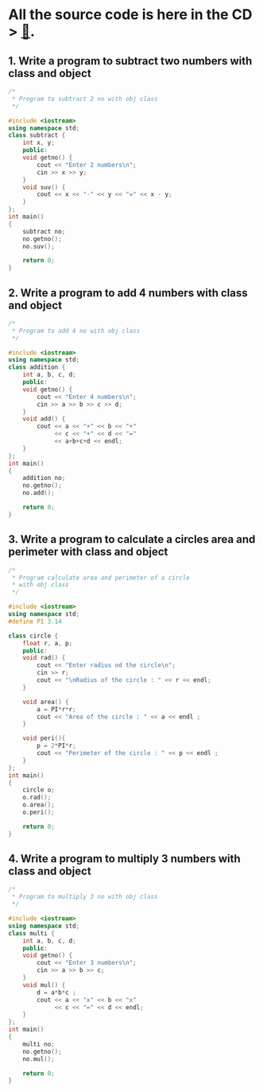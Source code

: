 # All the source code is here in the CD > [💽](./source).

## 1. Write a program to subtract two numbers with class and object

```c++
/*
 * Program to subtract 2 no with obj class
 */

#include <iostream>
using namespace std;
class subtract {
    int x, y;
    public:
    void getno() {
        cout << "Enter 2 numbers\n";
        cin >> x >> y;
    }
    void suv() {
        cout << x << "-" << y << "=" << x - y;
    }
};
int main()
{
    subtract no;
    no.getno();
    no.suv();

    return 0;
}
```

## 2. Write a program to add 4 numbers with class and object

```c++
/*
 * Program to add 4 no with obj class
 */

#include <iostream>
using namespace std;
class addition {
    int a, b, c, d;
    public:
    void getno() {
        cout << "Enter 4 numbers\n";
        cin >> a >> b >> c >> d;
    }
    void add() {
        cout << a << "+" << b << "+"
             << c << "+" << d << "=" 
             << a+b+c+d << endl;
    }
};
int main()
{
    addition no;
    no.getno();
    no.add();

    return 0;
}
```

## 3. Write a program to calculate a circles area and perimeter with class and object

```c++
/*
 * Program calculate area and perimeter of a circle 
 * with obj class
 */

#include <iostream>
using namespace std;
#define PI 3.14

class circle {
    float r, a, p;
    public:
    void rad() {
        cout << "Enter radius od the circle\n";
        cin >> r;
        cout << "\nRadius of the circle : " << r << endl;
    }

    void area() {
        a = PI*r*r;
        cout << "Area of the circle : " << a << endl ;
    }

    void peri(){
        p = 2*PI*r;
        cout << "Perimeter of the circle : " << p << endl ;
    }
};
int main()
{
    circle o;
    o.rad();
    o.area();
    o.peri();

    return 0;
}
```


## 4. Write a program to multiply 3 numbers with class and object

```c++
/*
 * Program to multiply 3 no with obj class
 */

#include <iostream>
using namespace std;
class multi {
    int a, b, c, d;
    public:
    void getno() {
        cout << "Enter 3 numbers\n";
        cin >> a >> b >> c;
    }
    void mul() {
        d = a*b*c ;
        cout << a << "x" << b << "x"
             << c << "=" << d << endl;
    }
};
int main()
{
    multi no;
    no.getno();
    no.mul();

    return 0;
}
```

